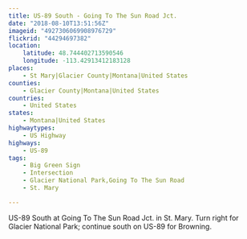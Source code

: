 ```yaml
---
title: US-89 South - Going To The Sun Road Jct.
date: "2018-08-10T13:51:56Z"
imageid: "4927306069908976729"
flickrid: "44294697382"
location:
    latitude: 48.744402713590546
    longitude: -113.42913412183128
places:
    - St Mary|Glacier County|Montana|United States
counties:
    - Glacier County|Montana|United States
countries:
    - United States
states:
    - Montana|United States
highwaytypes:
    - US Highway
highways:
    - US-89
tags:
    - Big Green Sign
    - Intersection
    - Glacier National Park,Going To The Sun Road
    - St. Mary

---
```

US-89 South at Going To The Sun Road Jct. in St. Mary.  Turn right for Glacier National Park; continue south on US-89 for Browning.